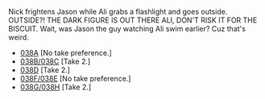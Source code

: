 Nick frightens Jason while Ali grabs a flashlight and goes outside. OUTSIDE?! THE DARK FIGURE IS OUT THERE ALI, DON'T RISK IT FOR THE BISCUIT. Wait, was Jason the guy watching Ali swim earlier? Cuz that's weird.

* [038A](038A.md) [No take preference.]
* [038B/038C](038B-038C--Take02--.md) [Take 2.]
* [038D](038D--Take02--.md) [Take 2.]
* [038F/038E](038F-038E.md) [No take preference.]
* [038G/038H](038G-038H--Take02--.md) [Take 2.]
